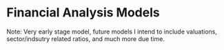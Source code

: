 # Financial Analysis Models
Note: Very early stage model, future models I intend to include valuations, sector/indsutry related ratios, and much more due time.
